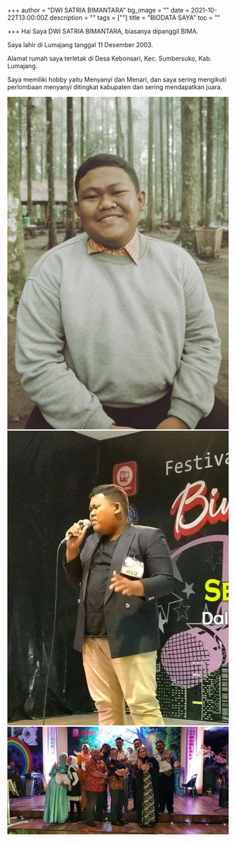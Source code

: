 +++
author = "DWI SATRIA BIMANTARA"
bg_image = ""
date = 2021-10-22T13:00:00Z
description = ""
tags = [""]
title = "BIODATA SAYA"
toc = ""

+++
Hai Saya DWI SATRIA BIMANTARA, biasanya dipanggil BIMA.

Saya lahir di Lumajang tanggal 11 Desember 2003.

Alamat rumah saya terletak di Desa Kebonsari, Kec. Sumbersuko, Kab. Lumajang.

Saya memiliki hobby yaitu Menyanyi dan Menari, dan saya sering mengikuti perlombaan menyanyi ditingkat kabupaten dan sering mendapatkan juara.

![](/uploads/kujicam_2021-10-19-16-25-00_developed.jpg)![](/uploads/whatsapp-image-2021-10-22-at-09-53-04.jpeg)![](/uploads/whatsapp-image-2021-10-22-at-09-53-03.jpeg)